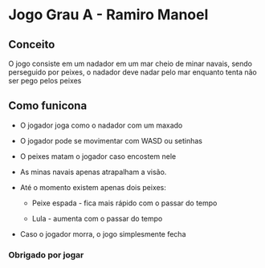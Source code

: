 # Jogo Grau A - Ramiro Manoel

## Conceito

O jogo consiste em um nadador em um mar cheio de minar navais, sendo perseguido por peixes, o nadador deve nadar pelo mar enquanto tenta não ser pego pelos peixes

## Como funicona

* O jogador joga como o nadador com um maxado

* O jogador pode se movimentar com WASD ou setinhas

* O peixes matam o jogador caso encostem nele

* As minas navais apenas atrapalham a visão.

* Até o momento existem apenas dois peixes:

    * Peixe espada - fica mais rápido com o passar do tempo

    * Lula - aumenta com o passar do tempo

* Caso o jogador morra, o jogo simplesmente fecha

### Obrigado por jogar